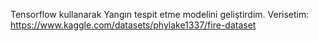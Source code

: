 Tensorflow kullanarak Yangın tespit etme modelini geliştirdim. 
Verisetim: https://www.kaggle.com/datasets/phylake1337/fire-dataset
